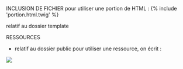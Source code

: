 INCLUSION DE FICHIER
pour utiliser une portion de HTML : 
{% include 'portion.html.twig' %}

relatif au dossier template

RESSOURCES
- relatif au dossier public
pour utiliser une ressource, on écrit :
<img src="{{ asset('nom_du_fichier.png')">
